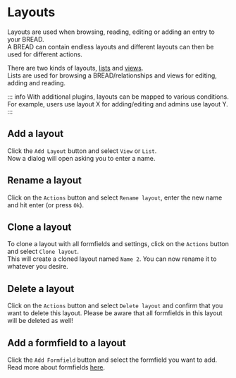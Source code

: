 # Layouts

Layouts are used when browsing, reading, editing or adding an entry to your BREAD.  
A BREAD can contain endless layouts and different layouts can then be used for different actions.

There are two kinds of layouts, [lists](lists) and [views](views).  
Lists are used for browsing a BREAD/relationships and views for editing, adding and reading.

::: info
With additional plugins, layouts can be mapped to various conditions.  
For example, users use layout X for adding/editing and admins use layout Y.
:::

## Add a layout

Click the `Add Layout` button and select `View` or `List`.  
Now a dialog will open asking you to enter a name. 

## Rename a layout

Click on the `Actions` button and select `Rename layout`, enter the new name and hit enter (or press `Ok`).

## Clone a layout

To clone a layout with all formfields and settings, click on the `Actions` button and select `Clone layout`.  
This will create a cloned layout named `Name 2`. You can now rename it to whatever you desire.

## Delete a layout

Click on the `Actions` button and select `Delete layout` and confirm that you want to delete this layout. 
Please be aware that all formfields in this layout will be deleted as well!

## Add a formfield to a layout

Click the `Add Formfield` button and select the formfield you want to add. 
Read more about formfields [here](../formfields/).